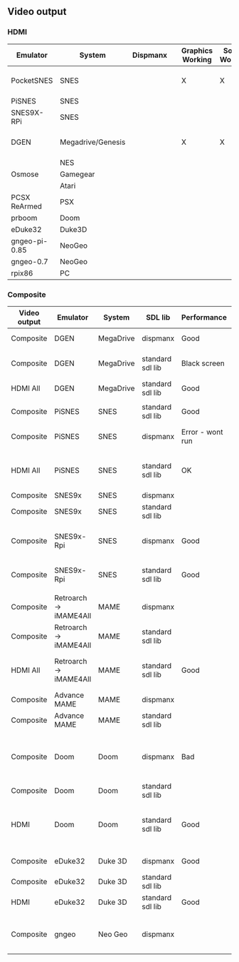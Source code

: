 ## Video output

### HDMI

|Emulator|System|Dispmanx||Graphics Working|Sound Working|Good Performance|Test Game|
|---|---|---|---|---|---|---|---
|PocketSNES|SNES| ||X|X|X|Super Mario Kart|
|PiSNES|SNES| ||||||
|SNES9X-RPi|SNES| ||||||
|DGEN|Megadrive/Genesis| ||X|X|X|Streets of Rage 2|
||NES|||||||
|Osmose|Gamegear|||||||
||Atari|||||||
|PCSX ReArmed|PSX|||||||
|prboom|Doom|||||||
|eDuke32|Duke3D|||||||
|gngeo-pi-0.85|NeoGeo|||||||
|gngeo-0.7|NeoGeo|||||||
|rpix86|PC|||||||

### Composite


|Video output|Emulator|System|SDL lib|Performance|Graphics|Sound|Test Rom|Emulation Station Command|Info
|---|---|---|---|---|---|---|---|---|---
|Composite|DGEN|MegaDrive|dispmanx|Good|Good|Good|Sonic the Hedgehog.smd|"export LD_LIBRARY_PATH=""/home/xbian/SDL12-kms-dispmanx/build/.libs""| /home/xbian/RetroPie/emulators/dgen-sdl/dgen %ROM%"|
|Composite|DGEN|MegaDrive|standard sdl lib|Black screen|Good|Good|Sonic the Hedgehog.smd|"/home/xbian/RetroPie/supplementary/runcommand/runcommand.sh 1 ""/home/xbian/RetroPie/emulators/dgen-sdl/dgen -f -r /home/xbian/RetroPie/configs/all/dgenrc %ROM%"""|
|HDMI All|DGEN|MegaDrive|standard sdl lib|Good|Good|Good|Sonic the Hedgehog.smd||
||||||||||
|Composite|PiSNES|SNES|standard sdl lib|Good|Good|Good|F-Zero.smc|/home/xbian/RetroPie/emulators/pisnes/snes9x %ROM%|
|Composite|PiSNES|SNES|dispmanx|Error - wont run|Error - won't run|Error - won't run|F-Zero.smc|"export LD_LIBRARY_PATH=""/home/xbian/SDL12-kms-dispmanx/build/.libs""| /home/xbian/RetroPie/emulators/pisnes/snes9x %ROM%"|
|HDMI All|PiSNES|SNES|standard sdl lib|OK|Slow down then run normal|Good|F-Zero.smc|/home/pi/RetroPie/emulators/pisnes/snes9x %ROM%|
|Composite|SNES9x|SNES|dispmanx||||||
|Composite|SNES9x|SNES|standard sdl lib||||||
|Composite|SNES9x-Rpi|SNES|dispmanx|Good|Good|Very bad constant popping|F-Zero.smc|"export LD_LIBRARY_PATH=""/home/xbian/SDL12-kms-dispmanx/build/.libs""| /home/xbian/RetroPie/emulators/snes9x-rpi/snes9x %ROM%"|
|Composite|SNES9x-Rpi|SNES|standard sdl lib|Good|Good|Clicks and pops|F-Zero.smc|/home/xbian/RetroPie/emulators/snes9x-rpi/snes9x %ROM%|
||||||||||
|Composite|Retroarch -> iMAME4All|MAME|dispmanx||||||
|Composite|Retroarch -> iMAME4All|MAME|standard sdl lib||||||
|HDMI All|Retroarch -> iMAME4All|MAME|standard sdl lib|Good|Good|Good|1943.zip , rainbow.zip|retroarch -L /home/pi/RetroPie/emulatorcores/imame4all-libretro/libretro.so --config /home/pi/RetroPie/configs/all/retroarch.cfg --appendconfig /home/pi/RetroPie/configs/mame/retroarch.cfg %ROM% |
|Composite|Advance MAME|MAME|dispmanx|||||"export LD_LIBRARY_PATH=""/home/xbian/SDL12-kms-dispmanx/build/.libs""| /home/xbian/RetroPie/emulators/advancemame-0.94.0/advmame %ROM%"|
|Composite|Advance MAME|MAME|standard sdl lib||||||
||||||||||
|Composite|Doom|Doom|dispmanx|Bad|None|Bad Sound|Doom1.wad|"export LD_LIBRARY_PATH=""/home/xbian/SDL12-kms-dispmanx/build/.libs""| /home/xbian/RetroPie/supplementary/runcommand/runcommand.sh 1 ""retroarch -L /home/xbian/RetroPie/emulatorcores/libretro-prboom/prboom_libretro.so --config /home/xbian/RetroPie/configs/all/retroarch.cfg --appendconfig /home/xbian/RetroPie/configs/doom/retroarch.cfg %ROM%"""|
|Composite|Doom|Doom|standard sdl lib||||||
|HDMI|Doom|Doom|standard sdl lib|Good|Good|Good|Doom1.wad|COMMAND=retroarch -L /home/pi/RetroPie/emulatorcores/libretro-prboom/prboom_libretro.so  --config /home/pi/RetroPie/configs/all/retroarch.cfg --appendconfig /home/pi/RetroPie/configs/doom/retroarch.cfg %ROM% PLATFORMID=1|
||||||||||
|Composite|eDuke32|Duke 3D|dispmanx|Good|Bad colour|Average|duke.grp Full version|"export LD_LIBRARY_PATH=""/home/xbian/SDL12-kms-dispmanx/build/.libs""| eduke32 -g %ROM% -gamegrp %ROM%"|
|Composite|eDuke32|Duke 3D|standard sdl lib||||||
|HDMI|eDuke32|Duke 3D|standard sdl lib|Good|Good|Good|duke,grp Full version||
||||||||||
|Composite|gngeo|Neo Geo|dispmanx||Error - won't run|Error - won't run|Double Dragon|"export LD_LIBRARY_PATH=""export LD_LIBRARY_PATH=""/home/xbian/SDL12-kms-dispmanx/build/.libs""| /home/xbian/RetroPie/emulators/gngeo-0.7/installdir/bin/gngeo -i /home/xbian/RetroPie/roms/neogeo -B /home/xbian/RetroPie/emulators/gngeo-0.7/neogeo-bios %ROM%"|